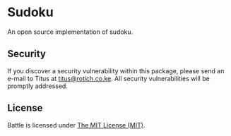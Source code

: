Sudoku
======

An open source implementation of sudoku.

## Security

If you discover a security vulnerability within this package, please send an e-mail to Titus at titus@rotich.co.ke. All security vulnerabilities will be promptly addressed.

## License

Battle is licensed under [The MIT License (MIT)](LICENSE).
